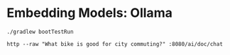 # Embedding Models: Ollama

```shell
./gradlew bootTestRun
```

```shell
http --raw "What bike is good for city commuting?" :8080/ai/doc/chat
```
